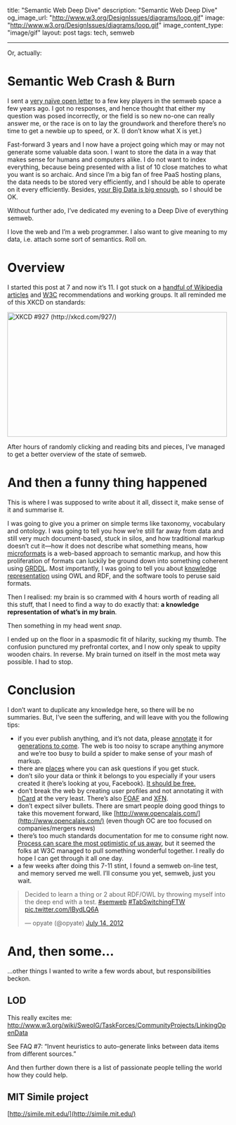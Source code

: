 title: "Semantic Web Deep Dive"
description: "Semantic Web Deep Dive"
og_image_url: "http://www.w3.org/DesignIssues/diagrams/loop.gif"
image: "http://www.w3.org/DesignIssues/diagrams/loop.gif"
image_content_type: "image/gif"
layout: post
tags: tech, semweb

---

Or, actually:

# Semantic Web Crash & Burn

I sent a [very naïve open letter](/2009/07/10/semantic-web.html) to a few key players in the semweb space a few years ago. I got no responses, and hence thought that either my question was posed incorrectly, or the field is so new no-one can really answer me, or the race is on to lay the groundwork and therefore there’s no time to get a newbie up to speed, or X. (I don’t know what X is yet.)

Fast-forward 3 years and I now have a project going which may or may not generate some valuable data soon. I want to store the data in a way that makes sense for humans and computers alike. I do not want to index everything, because being presented with a list of 10 close matches to what you want is so archaic. And since I’m a big fan of free PaaS hosting plans, the data needs to be stored very efficiently, and I should be able to operate on it every efficiently. Besides, [your Big Data is big enough](http://www.information-management.com/blogs/big-data-size-mass-velocity-10022886-1.html), so I should be OK.

Without further ado, I’ve dedicated my evening to a Deep Dive of everything semweb.

I love the web and I’m a web programmer. I also want to give meaning to my data, i.e. attach some sort of semantics. Roll on.

# Overview

I started this post at 7 and now it’s 11. I got stuck on a [handful of Wikipedia articles](http://en.wikipedia.org/wiki/Linked_data) and [W3C](http://www.w3.org/2001/sw/) recommendations and working groups. It all reminded me of this XKCD on standards:

<a href="http://xkcd.com/927/"><img alt="XKCD #927 (http://xkcd.com/927/)" src="http://imgs.xkcd.com/comics/standards.png" width="500" height="283"></a>

After hours of randomly clicking and reading bits and pieces, I’ve managed to get a better overview of the state of semweb.

# And then a funny thing happened

This is where I was supposed to write about it all, dissect it, make sense of it and summarise it.

I was going to give you a primer on simple terms like taxonomy, vocabulary and ontology. I was going to tell you how we’re still far away from data and still very much document-based, stuck in silos, and how traditional markup doesn’t cut it—how it does not describe what something means, how [microformats](http://en.wikipedia.org/wiki/Microformat) is a web-based approach to semantic markup, and how this proliferation of formats can luckily be ground down into something coherent using [GRDDL](http://en.wikipedia.org/wiki/GRDDL). Most importantly, I was going to tell you about [knowledge representation](http://en.wikipedia.org/wiki/Knowledge_representation_and_reasoning) using OWL and RDF, and the software tools to peruse said formats.

Then I realised: my brain is so crammed with 4 hours worth of reading all this stuff, that I need to find a way to do exactly that: **a knowledge representation of what’s in my brain**.

Then something in my head went *snap*.

I ended up on the floor in a spasmodic fit of hilarity, sucking my thumb. The confusion punctured my prefrontal cortex, and I now only speak to uppity wooden chairs. In reverse. My brain turned on itself in the most meta way possible. I had to stop.

# Conclusion

I don’t want to duplicate any knowledge here, so there will be no summaries. But, I’ve seen the suffering, and will leave with you the following tips:

* if you ever publish anything, and it’s not data, please [annotate](http://en.wikipedia.org/wiki/Embedded_RDF) it for [generations to come](http://en.wikipedia.org/wiki/Artificial_intelligence). The web is too noisy to scrape anything anymore and we’re too busy to build a spider to make sense of your mash of markup.
* there are [places](http://answers.semanticweb.com/) where you can ask questions if you get stuck.
* don’t silo your data or think it belongs to you especially if your users created it (here’s looking at you, Facebook). [It should be free.](http://vibrantdata.org/)
* don’t break the web by creating user profiles and not annotating it with [hCard](http://microformats.org/wiki/hcard) at the very least. There’s also [FOAF](http://www.foaf-project.org/) and [XFN](http://en.wikipedia.org/wiki/XHTML_Friends_Network).
* don’t expect silver bullets. There are smart people doing good things to take this movement forward, like [http://www.opencalais.com/](http://www.opencalais.com/) (even though OC are too focused on companies/mergers news)
* there’s too much standards documentation for me to consume right now. [Process can scare the most optimistic of us away](http://hueniverse.com/2012/07/oauth-2-0-and-the-road-to-hell/), but it seemed the folks at W3C managed to pull something wonderful together. I really do hope I can get through it all one day.
* a few weeks after doing this 7-11 stint, I found a semweb on-line test, and memory served me well. I’ll consume you yet, semweb, just you wait.

<blockquote class="twitter-tweet"><p>Decided to learn a thing or 2 about RDF/OWL by throwing myself into the deep end with a test. <a href="https://twitter.com/search?q=%23semweb&amp;src=hash">#semweb</a> <a href="https://twitter.com/search?q=%23TabSwitchingFTW&amp;src=hash">#TabSwitchingFTW</a> <a href="http://t.co/lBydLQ6A">pic.twitter.com/lBydLQ6A</a></p>&mdash; opyate (@opyate) <a href="https://twitter.com/opyate/statuses/224227281810358273">July 14, 2012</a></blockquote>
<script async src="//platform.twitter.com/widgets.js" charset="utf-8"></script>

# And, then some…

…other things I wanted to write a few words about, but responsibilities beckon.

## LOD

This really excites me: http://www.w3.org/wiki/SweoIG/TaskForces/CommunityProjects/LinkingOpenData

See FAQ #7: “Invent heuristics to auto-generate links between data items from different sources.”

And then further down there is a list of passionate people telling the world how they could help.

## MIT Simile project

[http://simile.mit.edu/](http://simile.mit.edu/)
